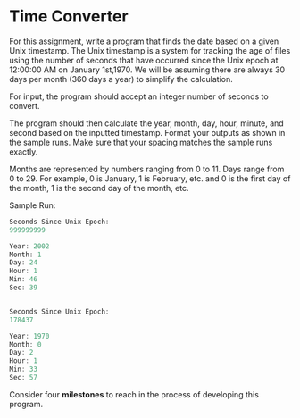 # Time Converter

For this assignment, write a program that finds the date based on a given Unix timestamp. The Unix timestamp is a system for tracking the age of files using the number of seconds that have occurred since the Unix epoch at 12:00:00 AM on January 1st,1970. We will be assuming there are always 30 days per month (360 days a year) to simplify the calculation.

For input, the program should accept an integer number of seconds to convert.

The program should then calculate the year, month, day, hour, minute, and second based on the inputted timestamp. Format your outputs as shown in the sample runs. Make sure that your spacing matches the sample runs exactly.

Months are represented by numbers ranging from 0 to 11. Days range from 0 to 29. For example, 0 is January, 1 is February, etc. and 0 is the first day of the month, 1 is the second day of the month, etc.

Sample Run:
```java
Seconds Since Unix Epoch:
999999999

Year: 2002
Month: 1
Day: 24
Hour: 1
Min: 46
Sec: 39


Seconds Since Unix Epoch:
178437

Year: 1970
Month: 0
Day: 2
Hour: 1
Min: 33
Sec: 57
```

Consider four **milestones** to reach in the process of developing this program.
